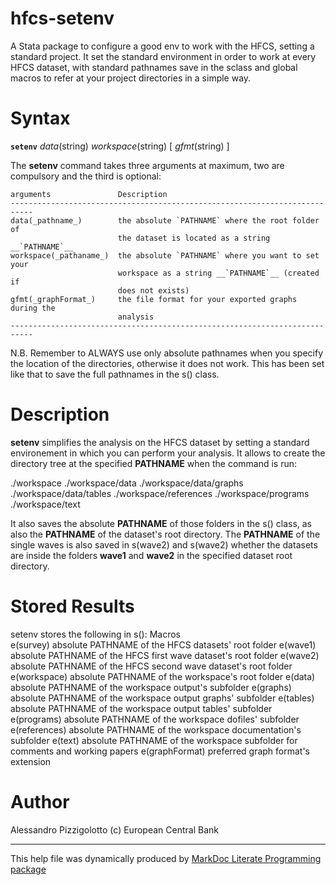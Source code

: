 # hfcs-setenv
A Stata package to configure a good env to work with the HFCS, setting a
standard project. It set the standard environment in order to work at every HFCS
dataset, with standard pathnames save in the sclass and global macros to refer
at your project directories in a simple way.

Syntax
======

__`setenv`__ _data_(string) _workspace_(string) \[ _gfmt_(string) \]

The **setenv** command takes three arguments at maximum, two are compulsory and
the third is optional:

    arguments               Description
    ---------------------------------------------------------------------------
    data(_pathname_)        the absolute `PATHNAME` where the root folder of
                            the dataset is located as a string __`PATHNAME`__
    workspace(_pathaname_)  the absolute `PATHNAME` where you want to set your
                            workspace as a string __`PATHNAME`__ (created if
                            does not exists)
    gfmt(_graphFormat_)     the file format for your exported graphs during the
                            analysis
    ---------------------------------------------------------------------------

N.B. Remember to ALWAYS use only absolute pathnames when you specify the
location of the directories, otherwise it does not work. This has been
set like that to save the full pathnames in the s() class.

Description
===========

**setenv** simplifies the analysis on the HFCS dataset by setting a
standard environement in which you can perform your analysis. It allows
to create the directory tree at the specified **PATHNAME** when the
command is run:

./workspace ./workspace/data ./workspace/data/graphs
./workspace/data/tables ./workspace/references ./workspace/programs
./workspace/text

It also saves the absolute **PATHNAME** of those folders in the s()
class, as also the **PATHNAME** of the dataset's root directory. The
**PATHNAME** of the single waves is also saved in s(wave2) and s(wave2)
whether the datasets are inside the folders **wave1** and **wave2** in
the specified dataset root directory.

Stored Results
==============

setenv stores the following in s(): Macros\
e(survey) absolute PATHNAME of the HFCS datasets' root folder e(wave1)
absolute PATHNAME of the HFCS first wave dataset's root folder e(wave2)
absolute PATHNAME of the HFCS second wave dataset's root folder
e(workspace) absolute PATHNAME of the workspace's root folder e(data)
absolute PATHNAME of the workspace output's subfolder e(graphs) absolute
PATHNAME of the workspace output graphs' subfolder e(tables) absolute
PATHNAME of the workspace output tables' subfolder e(programs) absolute
PATHNAME of the workspace dofiles' subfolder e(references) absolute
PATHNAME of the workspace documentation's subfolder e(text) absolute
PATHNAME of the workspace subfolder for comments and working papers
e(graphFormat) preferred graph format's extension

Author
======

Alessandro Pizzigolotto
(c) European Central Bank

------------------------------------------------------------------------

This help file was dynamically produced by [MarkDoc Literate Programming
package](http://www.haghish.com/markdoc/)
